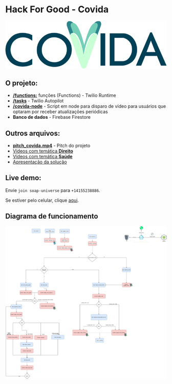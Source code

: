 # Hack For Good - Covida
![Logo](https://github.com/rafaeldefazio/hackforgood-covida/raw/master/LogoExtenso.png)

## O projeto:
- [**/functions:**](https://github.com/rafaeldefazio/hackforgood-covida/tree/master/functions) funções (Functions) - Twilio Runtime
- [**/tasks**](https://github.com/rafaeldefazio/hackforgood-covida/tree/master/tasks) - Twilio Autopilot
- [**/covida-node**](https://github.com/rafaeldefazio/covida-node/tree/54bf22f5eb4e47df4c59028d2e237e43eead4bbd) - Script em node para disparo de vídeo para usuários que optaram por receber atualizações periódicas
- **Banco de dados** - Firebase Firestore

## Outros arquivos:
- [**pitch_covida.mp4**](https://github.com/rafaeldefazio/hackforgood-covida/raw/master/pitch_covida.mp4) - Pitch do projeto
- [Vídeos com temática **Direito**](https://drive.google.com/drive/folders/1XYn6DYPnF8Ihf9PkDAU2AMcVIj_5OLEY?usp=sharing)
- [Vídeos com temática **Saúde**](https://drive.google.com/drive/folders/1SGXEKbN62-tcQcfnivljYLJBmwPF-vuo?usp=sharing)
- [Apresentação da solução](https://drive.google.com/file/d/1ADTkMguSosI6d_UG5_Gp9ZU7RQ4EzlJd/view)



## Live demo:

Envie `join soap-universe` para `+14155238886`.

Se estiver pelo celular, clique [aqui](https://api.whatsapp.com/send?phone=+14155238886&text=join%20soap-universe).


## Diagrama de funcionamento

![Diagrama](https://raw.githubusercontent.com/rafaeldefazio/hackforgood-covida/master/covida.jpg)
